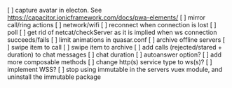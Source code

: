 [ ] capture avatar in electon. See https://capacitor.ionicframework.com/docs/pwa-elements/
[ ] mirror call/ring actions
[ ] network/wifi
[ ] reconnect when connection is lost
[ ] poll
[ ] get rid of netcat/checkServer as it is implied when ws connection succeeds/fails
[ ] limit animations in quasar.conf
[ ] archive offline servers
[ ] swipe item to call
[ ] swipe item to archive
[ ] add calls (rejected/stared + duration) to chat messages
[ ] chat duration
[ ] autoanswer option?
[ ] add more composable methods
[ ] change http(s) service type to ws(s)?
[ ] implement WSS?
[ ] stop using immutable in the servers vuex module, and uninstall the immutable package
